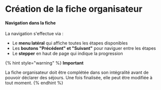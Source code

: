 # Création de la fiche organisateur

#### Navigation dans la fiche

La navigation s'effectue via :

* Le **menu latéral** qui affiche toutes les étapes disponibles
* Les **boutons "Précédent" et "Suivant"** pour naviguer entre les étapes
* Le **stepper** en haut de page qui indique la progression

{% hint style="warning" %}
**Important**

La fiche organisateur doit être complétée dans son intégralité avant de pouvoir déclarer des séjours. Une fois finalisée, elle peut être modifiée à tout moment.
{% endhint %}

